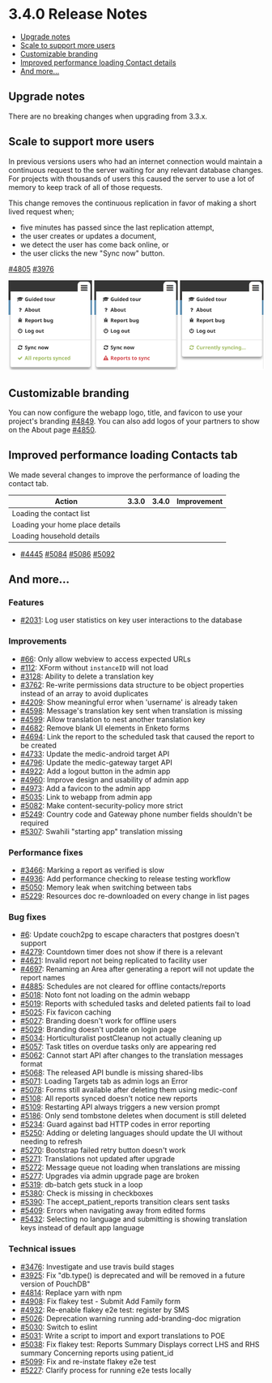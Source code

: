 # 3.4.0 Release Notes

- [Upgrade notes](#upgrade-notes)
- [Scale to support more users](#scale-to-support-more-users)
- [Customizable branding](#customizable-branding)
- [Improved performance loading Contact details](#improved-performance-loading-contact-details)
- [And more...](#and-more)

## Upgrade notes

There are no breaking changes when upgrading from 3.3.x.

## Scale to support more users

In previous versions users who had an internet connection would maintain a continuous request to the server waiting for any relevant database changes. For projects with thousands of users this caused the server to use a lot of memory to keep track of all of those requests.

This change removes the continuous replication in favor of making a short lived request when;

- five minutes has passed since the last replication attempt,
- the user creates or updates a document,
- we detect the user has come back online, or
- the user clicks the new "Sync now" button.

[#4805](https://github.com/medic/medic/issues/4805) [#3976](https://github.com/medic/medic/issues/3976)

![Screenshots](images/3.4.0-sync-now.png)

## Customizable branding

You can now configure the webapp logo, title, and favicon to use your project's branding [#4849](https://github.com/medic/medic/issues/4849). You can also add logos of your partners to show on the About page [#4850](https://github.com/medic/medic/issues/4850).

## Improved performance loading Contacts tab

We made several changes to improve the performance of loading the contact tab.

| Action | 3.3.0 | 3.4.0 | Improvement |
|--|--|--|--|
| Loading the contact list | | | |
| Loading your home place details | | | |
| Loading household details | | | |

- [#4445](https://github.com/medic/medic/issues/4445) [#5084](https://github.com/medic/medic/issues/5084) [#5086](https://github.com/medic/medic/issues/5086) [#5092](https://github.com/medic/medic/issues/5092)

## And more...

### Features

- [#2031](https://github.com/medic/medic/issues/2031): Log user statistics on key user interactions to the database

### Improvements

- [#66](https://github.com/medic/medic-android/issues/66): Only allow webview to access expected URLs
- [#112](https://github.com/medic/medic-conf/issues/112): XForm without `instanceID` will not load
- [#3128](https://github.com/medic/medic/issues/3128): Ability to delete a translation key
- [#3762](https://github.com/medic/medic/issues/3762): Re-write permissions data structure to be object properties instead of an array to avoid duplicates
- [#4209](https://github.com/medic/medic/issues/4209): Show meaningful error when 'username' is already taken
- [#4598](https://github.com/medic/medic/issues/4598): Message's translation key sent when translation is missing
- [#4599](https://github.com/medic/medic/issues/4599): Allow translation to nest another translation key
- [#4682](https://github.com/medic/medic/issues/4682): Remove blank UI elements in Enketo forms
- [#4694](https://github.com/medic/medic/issues/4694): Link the report to the scheduled task that caused the report to be created
- [#4733](https://github.com/medic/medic/issues/4733): Update the medic-android target API
- [#4796](https://github.com/medic/medic/issues/4796): Update the medic-gateway target API
- [#4922](https://github.com/medic/medic/issues/4922): Add a logout button in the admin app
- [#4960](https://github.com/medic/medic/issues/4960): Improve design and usability of admin app
- [#4973](https://github.com/medic/medic/issues/4973): Add a favicon to the admin app
- [#5035](https://github.com/medic/medic/issues/5035): Link to webapp from admin app
- [#5082](https://github.com/medic/medic/issues/5082): Make content-security-policy more strict
- [#5249](https://github.com/medic/medic/issues/5249): Country code and Gateway phone number fields shouldn't be required
- [#5307](https://github.com/medic/medic/issues/5307): Swahili "starting app" translation missing

### Performance fixes

- [#3466](https://github.com/medic/medic/issues/3466): Marking a report as verified is slow
- [#4936](https://github.com/medic/medic/issues/4936): Add performance checking to release testing workflow
- [#5050](https://github.com/medic/medic/issues/5050): Memory leak when switching between tabs
- [#5229](https://github.com/medic/medic/issues/5229): Resources doc re-downloaded on every change in list pages

### Bug fixes

- [#6](https://github.com/medic/couch2pg/issues/6): Update couch2pg to escape characters that postgres doesn't support
- [#4279](https://github.com/medic/medic/issues/4279): Countdown timer does not show if there is a relevant
- [#4621](https://github.com/medic/medic/issues/4621): Invalid report not being replicated to facility user
- [#4697](https://github.com/medic/medic/issues/4697): Renaming an Area after generating a report will not update the report names
- [#4885](https://github.com/medic/medic/issues/4885): Schedules are not cleared for offline contacts/reports
- [#5018](https://github.com/medic/medic/issues/5018): Noto font not loading on the admin webapp
- [#5019](https://github.com/medic/medic/issues/5019): Reports with scheduled tasks and deleted patients fail to load
- [#5025](https://github.com/medic/medic/issues/5025): Fix favicon caching
- [#5027](https://github.com/medic/medic/issues/5027): Branding doesn't work for offline users
- [#5029](https://github.com/medic/medic/issues/5029): Branding doesn't update on login page
- [#5034](https://github.com/medic/medic/issues/5034): Horticulturalist postCleanup not actually cleaning up
- [#5057](https://github.com/medic/medic/issues/5057): Task titles on overdue tasks only are appearing red
- [#5062](https://github.com/medic/medic/issues/5062): Cannot start API after changes to the translation messages format
- [#5068](https://github.com/medic/medic/issues/5068): The released API bundle is missing shared-libs
- [#5071](https://github.com/medic/medic/issues/5071): Loading Targets tab as admin logs an Error
- [#5078](https://github.com/medic/medic/issues/5078): Forms still available after deleting them using medic-conf
- [#5108](https://github.com/medic/medic/issues/5108): All reports synced doesn't notice new reports
- [#5109](https://github.com/medic/medic/issues/5109): Restarting API always triggers a new version prompt
- [#5186](https://github.com/medic/medic/issues/5186): Only send tombstone deletes when document is still deleted
- [#5234](https://github.com/medic/medic/issues/5234): Guard against bad HTTP codes in error reporting
- [#5250](https://github.com/medic/medic/issues/5250): Adding or deleting languages should update the UI without needing to refresh
- [#5270](https://github.com/medic/medic/issues/5270): Bootstrap failed retry button doesn't work
- [#5271](https://github.com/medic/medic/issues/5271): Translations not updated after upgrade
- [#5272](https://github.com/medic/medic/issues/5272): Message queue not loading when translations are missing
- [#5277](https://github.com/medic/medic/issues/5277): Upgrades via admin upgrade page are broken
- [#5319](https://github.com/medic/medic/issues/5319): db-batch gets stuck in a loop
- [#5380](https://github.com/medic/medic/issues/5380): Check is missing in checkboxes
- [#5390](https://github.com/medic/medic/issues/5390): The accept_patient_reports transition clears sent tasks
- [#5409](https://github.com/medic/medic/issues/5409): Errors when navigating away from edited forms
- [#5432](https://github.com/medic/medic/issues/5432): Selecting no language and submitting is showing translation keys instead of default app language

### Technical issues

- [#3476](https://github.com/medic/medic/issues/3476): Investigate and use travis build stages
- [#3925](https://github.com/medic/medic/issues/3925): Fix "db.type() is deprecated and will be removed in a future version of PouchDB"
- [#4814](https://github.com/medic/medic/issues/4814): Replace yarn with npm
- [#4908](https://github.com/medic/medic/issues/4908): Fix flakey test - Submit Add Family form
- [#4932](https://github.com/medic/medic/issues/4932): Re-enable flakey e2e test: register by SMS
- [#5026](https://github.com/medic/medic/issues/5026): Deprecation warning running add-branding-doc migration
- [#5030](https://github.com/medic/medic/issues/5030): Switch to eslint
- [#5031](https://github.com/medic/medic/issues/5031): Write a script to import and export translations to POE
- [#5038](https://github.com/medic/medic/issues/5038): Fix flakey test: Reports Summary Displays correct LHS and RHS summary Concerning reports using patient_id
- [#5099](https://github.com/medic/medic/issues/5099): Fix and re-instate flakey e2e test
- [#5227](https://github.com/medic/medic/issues/5227): Clarify process for running e2e tests locally
